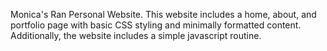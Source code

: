 Monica's Ran Personal Website.
This website includes a home, about, and portfolio page with basic CSS styling and minimally formatted content. 
Additionally, the website includes a simple javascript routine. 